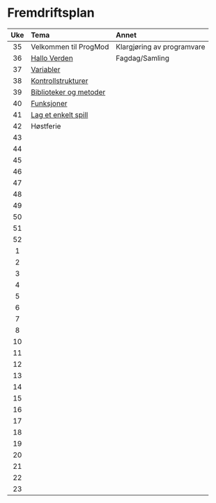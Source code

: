 # Fremdriftsplan

| Uke | Tema | Annet |
|:---:|:----|:-----|
| 35 | Velkommen til ProgMod | Klargjøring av programvare |
| 36 | [Hallo Verden](https://github.com/fagstoff/ProgMod/blob/master/Fagstoff/helloWorld.ipynb) | Fagdag/Samling |
| 37 | [Variabler](https://github.com/fagstoff/ProgMod/blob/master/Fagstoff/variabler.ipynb) ||
| 38 | [Kontrollstrukturer](https://github.com/fagstoff/ProgMod/blob/master/Fagstoff/kontrollstrukturer.ipynb) ||
| 39 | [Biblioteker og metoder](https://github.com/fagstoff/ProgMod/blob/master/Fagstoff/biblioteker%20og%20metoder.ipynb) ||
| 40 | [Funksjoner](https://github.com/fagstoff/ProgMod/blob/master/Fagstoff/funksjoner.ipynb) ||
| 41 | [Lag et enkelt spill](https://github.com/fagstoff/ProgMod/blob/master/Fagstoff/lag%20et%20enkelt%20spill.ipynb) ||
| 42 | Høstferie ||
| 43 |||
| 44 |||
| 45 |||
| 46 |||
| 47 |||
| 48 |||
| 49 |||
| 50 |||
| 51 |||
| 52 |||
| 1 |||
| 2 |||
 |3 |||
 |4 |||
 |5 |||
 |6 |||
| 7 |||
| 8 |||
| 10 |||
| 11 |||
 |12 |||
| 13 |||
| 14 |||
| 15 |||
| 16 |||
| 17 |||
| 18 |||
| 19 |||
| 20 |||
| 21 |||
| 22 |||
| 23 |||
